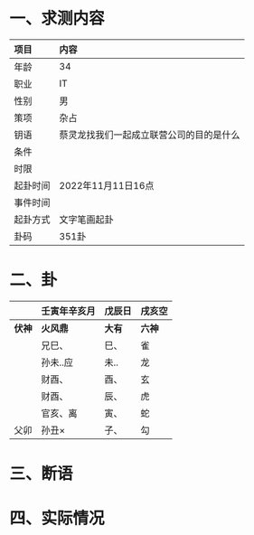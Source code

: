 # 一、求测内容
|项目|内容|
|:-|:-|
|年龄|34|
|职业|IT|
|性别|男|
|策项|杂占|
|钥语|蔡灵龙找我们一起成立联营公司的目的是什么|
|条件||
|时限||
|起卦时间|2022年11月11日16点|
|事件时间||
|起卦方式|文字笔画起卦|
|卦码|351卦|

# 二、卦
||壬寅年辛亥月|戊辰日|戌亥空|
|:-|:-|:-|:-|
|**伏神**|**火风鼎**|**大有**|**六神**|
||兄巳、|巳、|雀|
||孙未..应|未..|龙|
||财酉、|酉、|玄|
||财酉、|辰、|虎|
||官亥、离|寅、|蛇|
|父卯|孙丑×|子、|勾|


# 三、断语

# 四、实际情况